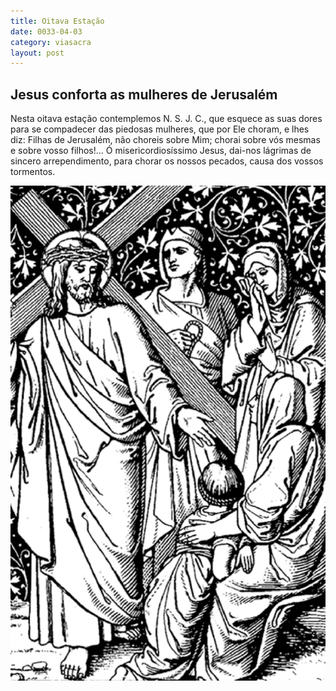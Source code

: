 ```yaml
---
title: Oitava Estação
date: 0033-04-03
category: viasacra
layout: post
---
```


## Jesus conforta as mulheres de Jerusalém

Nesta oitava estação contemplemos N. S. J. C., que esquece as suas dores para se compadecer das piedosas mulheres, que por Ele choram, e lhes diz: Filhas de Jerusalém, não choreis sobre Mim; chorai sobre vós mesmas e sobre vosso filhos!... Ó misericordiosíssimo Jesus, dai-nos lágrimas de sincero arrependimento, para chorar os nossos pecados, causa dos vossos tormentos.

![estacao 8](/assets/img/station8.png)

